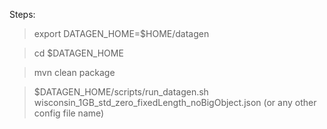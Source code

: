 Steps:
> export DATAGEN_HOME=$HOME/datagen

> cd $DATAGEN_HOME

> mvn clean package 

> $DATAGEN_HOME/scripts/run_datagen.sh wisconsin_1GB_std_zero_fixedLength_noBigObject.json (or any other config file name)
